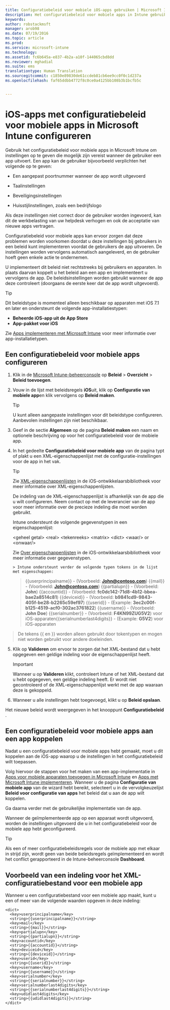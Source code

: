 ```yaml
---
title: Configuratiebeleid voor mobiele iOS-apps gebruiken | Microsoft Intune
description: Het configuratiebeleid voor mobiele apps in Intune gebruiken om instellingen op te geven die mogelijk zijn vereist wanneer de gebruiker een iOS-app uitvoert.
keywords: 
author: robstackmsft
manager: arob98
ms.date: 07/19/2016
ms.topic: article
ms.prod: 
ms.service: microsoft-intune
ms.technology: 
ms.assetid: fc6b645a-e837-4b2a-a10f-144065cbd8dd
ms.reviewer: mghadial
ms.suite: ems
translationtype: Human Translation
ms.sourcegitcommit: c1850e89830de61ccdeb81cb6ee9cc0f0c1d237a
ms.openlocfilehash: faf65ddbb4772f8c0ce0a4125bb108b3b1bcfb5c


---
```


# iOS-apps met configuratiebeleid voor mobiele apps in Microsoft Intune configureren
Gebruik het configuratiebeleid voor mobiele apps in Microsoft Intune om instellingen op te geven die mogelijk zijn vereist wanneer de gebruiker een app uitvoert. Een app kan de gebruiker bijvoorbeeld verplichten het volgende op te geven:

-   Een aangepast poortnummer wanneer de app wordt uitgevoerd

-   Taalinstellingen

-   Beveiligingsinstellingen

-   Huisstijlinstellingen, zoals een bedrijfslogo

Als deze instellingen niet correct door de gebruiker worden ingevoerd, kan dit de werkbelasting van uw helpdesk verhogen en ook de acceptatie van nieuwe apps vertragen.

Configuratiebeleid voor mobiele apps kan ervoor zorgen dat deze problemen worden voorkomen doordat u deze instellingen bij gebruikers in een beleid kunt implementeren voordat de gebruikers de app uitvoeren. De instellingen worden vervolgens automatisch aangeleverd, en de gebruiker hoeft geen enkele actie te ondernemen.

U implementeert dit beleid niet rechtstreeks bij gebruikers en apparaten. In plaats daarvan koppelt u het beleid aan een app en implementeert u vervolgens de app. De beleidsinstellingen worden gebruikt wanneer de app deze controleert (doorgaans de eerste keer dat de app wordt uitgevoerd).

> [!TIP]
> Dit beleidstype is momenteel alleen beschikbaar op apparaten met iOS 7.1 en later en ondersteunt de volgende app-installatiestypen:
> 
> -   **Beheerde iOS-app uit de App Store**
> -   **App-pakket voor iOS**
> 
> Zie [Apps implementeren met Microsoft Intune](deploy-apps.md) voor meer informatie over app-installatietypen.

## Een configuratiebeleid voor mobiele apps configureren

1.  Klik in de [Microsoft Intune-beheerconsole](https://manage.microsoft.com) op **Beleid** &gt; **Overzicht** &gt; **Beleid toevoegen**.

2.  Vouw in de lijst met beleidsregels **iOS**uit, klik op **Configuratie van mobiele app**en klik vervolgens op **Beleid maken**.

    > [!TIP]
    > U kunt alleen aangepaste instellingen voor dit beleidstype configureren. Aanbevolen instellingen zijn niet beschikbaar.

3.  Geef in de sectie **Algemeen** op de pagina **Beleid maken** een naam en optionele beschrijving op voor het configuratiebeleid voor de mobiele app.

4.  In het gedeelte **Configuratiebeleid voor mobiele app** van de pagina typt of plakt u een XML-eigenschappenlijst met de configuratie-instellingen voor de app in het vak.

    > [!TIP]
    > Zie [XML-eigenschappenlijsten](https://developer.apple.com/library/ios/documentation/Cocoa/Conceptual/PropertyLists/UnderstandXMLPlist/UnderstandXMLPlist.html) in de iOS-ontwikkelaarsbibliotheek voor meer informatie over XML-eigenschappenlijsten.
    > 
    > De indeling van de XML-eigenschappenlijst is afhankelijk van de app die u wilt configureren. Neem contact op met de leverancier van de app voor meer informatie over de precieze indeling die moet worden gebruikt.
    > 
    > Intune ondersteunt de volgende gegevenstypen in een eigenschappenlijst:
    > 
    > &lt;geheel getal&gt;
    > &lt;real&gt;
    > &lt;tekenreeks&gt;
    > &lt;matrix&gt;
    > &lt;dict&gt;
    > &lt;waar/&gt; or &lt;onwaar/&gt;
    > 
    > Zie [Over eigenschappenlijsten](https://developer.apple.com/library/ios/documentation/Cocoa/Conceptual/PropertyLists/AboutPropertyLists/AboutPropertyLists.html) in de iOS-ontwikkelaarsbibliotheek voor meer informatie over gegevenstypen.
    >
        > Intune ondersteunt verder de volgende typen tokens in de lijst met eigenschappen:
    >    
    > \{\{userprincipalname\}\} - (Voorbeeld: **John@contoso.com**) \{\{mail\}\} - (Voorbeeld: **John@contoso.com**) \{\{partialupn\}\} - (Voorbeeld: **John**) \{\{accountid\}\} - (Voorbeeld: **fc0dc142-71d8-4b12-bbea-bae2a8514c81**) \{\{deviceid\}\} - (Voorbeeld: **b9841cd9-9843-405f-be28-b2265c59ef97**) \{\{userid\}\} - (Example: **3ec2c00f-b125-4519-acf0-302ac3761822**) \{\{username\}\} - (Voorbeeld: **John Doe**) \{\{serialnumber\}\} - (Voorbeeld: **F4KN99ZUG5V2**) voor iOS-apparaten\{\{serialnumberlast4digits\}\} - (Example: **G5V2**) voor iOS-apparaten
>
> De tekens \{\{ en \}\} worden alleen gebruikt door tokentypen en mogen niet worden gebruikt voor andere doeleinden.




5.  Klik op **Valideren** om ervoor te zorgen dat het XML-bestand dat u hebt opgegeven een geldige indeling voor de eigenschappenlijst heeft.

    > [!IMPORTANT]
    > Wanneer u op **Valideren** klikt, controleert Intune of het XML-bestand dat u hebt opgegeven, een geldige indeling heeft. Er wordt niet gecontroleerd of de XML-eigenschappenlijst werkt met de app waaraan deze is gekoppeld.

6.  Wanneer u alle instellingen hebt toegevoegd, klikt u op **Beleid opslaan**.

Het nieuwe beleid wordt weergegeven in het knooppunt **Configuratiebeleid** .

## Een configuratiebeleid voor mobiele apps aan een app koppelen
Nadat u een configuratiebeleid voor mobiele apps hebt gemaakt, moet u dit koppelen aan de iOS-app waarop u de instellingen in het configuratiebeleid wilt toepassen.

Volg hiervoor de stappen voor het maken van een app-implementatie in [Apps voor mobiele apparaten toevoegen in Microsoft Intune](add-apps-for-mobile-devices-in-microsoft-intune.md) en [Apps met Microsoft Intune implementeren](deploy-apps-in-microsoft-intune.md). Wanneer u de pagina **Configuratie van mobiele app** van de wizard hebt bereikt, selecteert u in de vervolgkeuzelijst **Beleid voor configuratie van apps** het beleid dat u aan de app wilt koppelen.

Ga daarna verder met de gebruikelijke implementatie van de app.

Wanneer de geïmplementeerde app op een apparaat wordt uitgevoerd, worden de instellingen uitgevoerd die u in het configuratiebeleid voor de mobiele app hebt geconfigureerd.

> [!TIP]
> Als een of meer configuratiebeleidsregels voor de mobiele app met elkaar in strijd zijn, wordt geen van beide beleidsregels geïmplementeerd en wordt het conflict gerapporteerd in de Intune-beheerconsole **Dashboard**.

## Voorbeeld van een indeling voor het XML-configuratiebestand voor een mobiele app

Wanneer u een configuratiebestand voor een mobiele app maakt, kunt u een of meer van de volgende waarden opgeven in deze indeling:

```
<dict>
  <key>userprincipalname</key>
  <string>{{userprincipalname}}</string>
  <key>mail</key>
  <string>{{mail}}</string>
  <key>partialupn</key>
  <string>{{partialupn}}</string>
  <key>accountid</key>
  <string>{{accountid}}</string>
  <key>deviceid</key>
  <string>{{deviceid}}</string>
  <key>userid</key>
  <string>{{userid}}</string>
  <key>username</key>
  <string>{{username}}</string>
  <key>serialnumber</key>
  <string>{{serialnumber}}</string>
  <key>serialnumberlast4digits</key>
  <string>{{serialnumberlast4digits}}</string>
  <key>udidlast4digits</key>
  <string>{{udidlast4digits}}</string>
</dict>

```





<!--HONumber=Jul16_HO3-->


